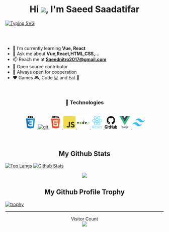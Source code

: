 <div align="center">
  <h1 align="center">Hi <img src="https://media.giphy.com/media/hvRJCLFzcasrR4ia7z/giphy.gif"  width="50px" >, I'm Saeed Saadatifar</h1>
</div>

<div>
  
[![Typing SVG](https://readme-typing-svg.herokuapp.com?font=Robot-Bold&size=40&color=FFC300&center=true&vCenter=true&width=900&height=110&lines=Saeed+Saadatifar;Age+23;FrontEnd+Developer;Vue+and+React;Programmer+and+Gamer;Tech-savvy+person+from+Iran)](https://git.io/typing-svg)

<br>
<br>

- 🌱 I’m currently learning **Vue, React**
- 💬 Ask me about **Vue,React,HTML,CSS,...**
- 📫 Reach me at **Saeednitro2017@gmail.com**
- 🚢 Open source contributor
- 🤝 Always open for cooperation
- ❤️ Games 🎮, Code 💻 and Eat 🍔

</div>
<br>
<h3 align="center"><a id="user-content-about-me" class="anchor" aria-hidden="true" href="#top-technologies"></a>🚀 Technologies</h3>
<br>
<div align="center"> <a href="https://www.w3schools.com/css/" target="_blank"> <img src="https://raw.githubusercontent.com/devicons/devicon/master/icons/css3/css3-original-wordmark.svg" alt="css3" width="40" height="40"/> </a> <a href="https://git-scm.com/" target="_blank"> <img src="https://www.vectorlogo.zone/logos/git-scm/git-scm-icon.svg" alt="git" width="40" height="40"/> </a> <a href="https://www.w3.org/html/" target="_blank"> <img src="https://raw.githubusercontent.com/devicons/devicon/master/icons/html5/html5-original-wordmark.svg" alt="html5" width="40" height="40"/> </a> <a href="https://developer.mozilla.org/en-US/docs/Web/JavaScript" target="_blank"> <img src="https://raw.githubusercontent.com/devicons/devicon/master/icons/javascript/javascript-original.svg" alt="javascript" width="40" height="40"/> </a> <a href="https://nodejs.org" target="_blank"> <img src="https://raw.githubusercontent.com/devicons/devicon/master/icons/nodejs/nodejs-original-wordmark.svg" alt="nodejs" width="40" height="40"/> </a> <a href="https://reactjs.org/" target="_blank"> <img src="https://raw.githubusercontent.com/devicons/devicon/master/icons/react/react-original-wordmark.svg" alt="react" width="40" height="40"/> </a> <a href="https://github.com/" target="_blank" ><img src="https://raw.githubusercontent.com/devicons/devicon/55609aa5bd817ff167afce0d965585c92040787a/icons/github/github-original-wordmark.svg" alt="git" width="40" height="40"/></a> <a href="https://vuejs.org/" target="_blank">  <img src="https://raw.githubusercontent.com/devicons/devicon/55609aa5bd817ff167afce0d965585c92040787a/icons/vuejs/vuejs-original-wordmark.svg" alt="vue" width="40" height="40"/>
</a> <a href="https://tailwindcss.com/" target="_blank" ><img src="https://raw.githubusercontent.com/devicons/devicon/55609aa5bd817ff167afce0d965585c92040787a/icons/tailwindcss/tailwindcss-plain.svg" alt="tailwind" width="40" height="40"/></a> </div>
<br>
 
<br>
<h2 align="center">My Github Stats</h2>

[![Top Langs](https://github-readme-stats.vercel.app/api/top-langs/?username=SaeedOmega&theme=chartreuse-dark&line_height=30)](https://github.com/anuraghazra/github-readme-stats)
[![Github Stats](https://github-readme-stats.vercel.app/api?username=SaeedOmega&hide_border=true&show_icons=true&line_height=30&count_private=true&theme=chartreuse-dark)](https://github.com/anuraghazra/github-readme-stats)
<br>
<p align="center">
  <img width="100" src="https://user-images.githubusercontent.com/6661165/91657958-61b4fd00-eb00-11ea-9def-dc7ef5367e34.png" />  
  <h2 align="center">My Github Profile Trophy</h2>
</p>

[![trophy](https://github-profile-trophy.vercel.app/?username=SaeedOmega&theme=radical&margin-w=40&margin-h=40)](https://github.com/SaeedOmega)

<p align="center">

<hr>

<p align="center"> 
  Visitor Count<br>
<img src="https://profile-counter.glitch.me/SaeedOmega/count.svg" />
</p>
